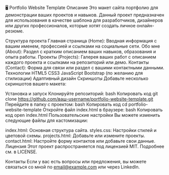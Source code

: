 🖥️ Portfolio Website Template
Описание
Это макет сайта портфолио для демонстрации ваших проектов и навыков. Данный проект предназначен для использования в качестве шаблона для разработчиков, дизайнеров или других профессионалов, которые хотят создать личное онлайн-резюме.

Структура проекта
Главная страница (Home): Вводная информация с вашим именем, профессией и ссылками на социальные сети.
Обо мне (About): Раздел с кратким описанием ваших навыков, образования и опыта работы.
Проекты (Projects): Галерея ваших работ с описанием каждого проекта и ссылками на репозиторий или демо.
Контакты (Contact): Форма для связи или раздел с вашими контактными данными.
Технологии
HTML5
CSS3
JavaScript
Bootstrap (по желанию для стилизации)
Адаптивный дизайн
Скриншоты
Добавьте несколько скриншотов вашего макета:

Установка и запуск
Клонируйте репозиторий:
bash
Копировать код
git clone https://github.com/ваш-username/portfolio-website-template.git
Перейдите в папку с проектом:
bash
Копировать код
cd portfolio-website-template
Откройте файл index.html в браузере:
bash
Копировать код
open index.html
Пользовательские настройки
Вы можете изменить следующие файлы для кастомизации:

index.html: Основная структура сайта.
styles.css: Настройки стилей и цветовой схемы.
projects.html: Добавьте или измените проекты.
contact.html: Настройте форму контактов или добавьте свои данные.
Лицензия
Этот проект распространяется под лицензией MIT. Подробнее см. в LICENSE.

Контакты
Если у вас есть вопросы или предложения, вы можете связаться со мной по email@example.com или через LinkedIn.